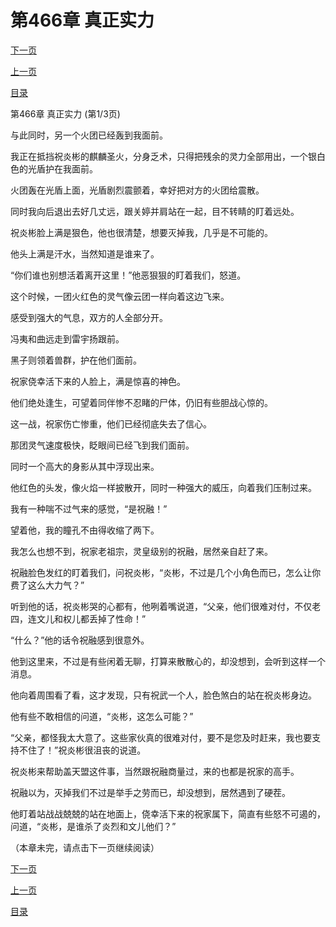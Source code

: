 <h1>第466章   真正实力</h1>
            <div><p><a href="./1396_%E7%AC%AC466%E7%AB%A0_%E7%9C%9F%E6%AD%A3%E5%AE%9E%E5%8A%9B.md">下一页</a></p><p><a href="./1394_%E7%AC%AC465%E7%AB%A0_%E5%8F%8D%E5%99%AC.md">上一页</a></p><p><a href="../">目录</a></p></div>
            <div><p>第466章   真正实力 (第1/3页)</p><p>与此同时，另一个火团已经轰到我面前。</p><p>我正在抵挡祝炎彬的麒麟圣火，分身乏术，只得把残余的灵力全部用出，一个银白色的光盾护在我面前。</p><p>火团轰在光盾上面，光盾剧烈震颤着，幸好把对方的火团给震散。</p><p>同时我向后退出去好几丈远，跟关婷并肩站在一起，目不转睛的盯着远处。</p><p>祝炎彬脸上满是狠色，他也很清楚，想要灭掉我，几乎是不可能的。</p><p>他头上满是汗水，当然知道是谁来了。</p><p>“你们谁也别想活着离开这里！”他恶狠狠的盯着我们，怒道。</p><p>这个时候，一团火红色的灵气像云团一样向着这边飞来。</p><p>感受到强大的气息，双方的人全部分开。</p><p>冯夷和曲远走到雷宇扬跟前。</p><p>黑子则领着兽群，护在他们面前。</p><p>祝家侥幸活下来的人脸上，满是惊喜的神色。</p><p>他们绝处逢生，可望着同伴惨不忍睹的尸体，仍旧有些胆战心惊的。</p><p>这一战，祝家伤亡惨重，他们已经彻底失去了信心。</p><p>那团灵气速度极快，眨眼间已经飞到我们面前。</p><p>同时一个高大的身影从其中浮现出来。</p><p>他红色的头发，像火焰一样披散开，同时一种强大的威压，向着我们压制过来。</p><p>我有一种喘不过气来的感觉，“是祝融！”</p><p>望着他，我的瞳孔不由得收缩了两下。</p><p>我怎么也想不到，祝家老祖宗，灵皇级别的祝融，居然亲自赶了来。</p><p>祝融脸色发红的盯着我们，问祝炎彬，“炎彬，不过是几个小角色而已，怎么让你费了这么大力气？”</p><p>听到他的话，祝炎彬哭的心都有，他咧着嘴说道，“父亲，他们很难对付，不仅老四，连文儿和权儿都丢掉了性命！”</p><p>“什么？”他的话令祝融感到很意外。</p><p>他到这里来，不过是有些闲着无聊，打算来散散心的，却没想到，会听到这样一个消息。</p><p>他向着周围看了看，这才发现，只有祝武一个人，脸色煞白的站在祝炎彬身边。</p><p>他有些不敢相信的问道，“炎彬，这怎么可能？”</p><p>“父亲，都怪我太大意了。这些家伙真的很难对付，要不是您及时赶来，我也要支持不住了！”祝炎彬很沮丧的说道。</p><p>祝炎彬来帮助盖天盟这件事，当然跟祝融商量过，来的也都是祝家的高手。</p><p>祝融以为，灭掉我们不过是举手之劳而已，却没想到，居然遇到了硬茬。</p><p>他盯着站战战兢兢的站在地面上，侥幸活下来的祝家属下，简直有些怒不可遏的，问道，“炎彬，是谁杀了炎烈和文儿他们？”</p><p>（本章未完，请点击下一页继续阅读）</p></div>
            <div><p><a href="./1396_%E7%AC%AC466%E7%AB%A0_%E7%9C%9F%E6%AD%A3%E5%AE%9E%E5%8A%9B.md">下一页</a></p><p><a href="./1394_%E7%AC%AC465%E7%AB%A0_%E5%8F%8D%E5%99%AC.md">上一页</a></p><p><a href="../">目录</a></p></div>